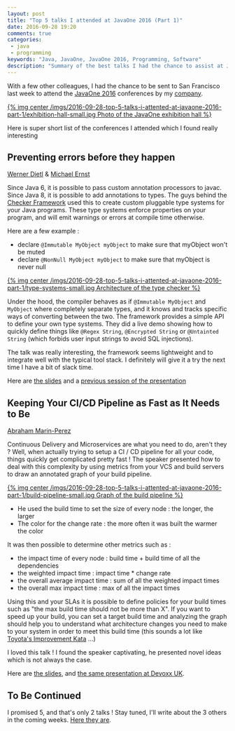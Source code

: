```yaml
---
layout: post
title: "Top 5 talks I attended at JavaOne 2016 (Part 1)"
date: 2016-09-28 19:20
comments: true
categories:
 - java
 - programming
keywords: "Java, JavaOne, JavaOne 2016, Programming, Software"
description: "Summary of the best talks I had the chance to assist at JavaOne 2016"
---
```

With a few other colleagues, I had the chance to be sent to San Francisco last week to attend the [JavaOne 2016](https://www.oracle.com/javaone/index.html) conferences by my [company](http://www.murex.com).

[{% img center /imgs/2016-09-28-top-5-talks-i-attented-at-javaone-2016-part-1/exhibition-hall-small.jpg Photo of the JavaOne exhibition hall %}](/imgs/2016-09-28-top-5-talks-i-attented-at-javaone-2016-part-1/exhibition-hall.jpg)

Here is super short list of the conferences I attended which I found really interesting

## Preventing errors before they happen

[Werner Dietl](https://ece.uwaterloo.ca/~wdietl/) & [Michael Ernst](https://homes.cs.washington.edu/~mernst/)

Since Java 6, it is possible to pass custom annotation processors to javac. Since Java 8, it is possible to add annotations to types. The guys behind the [Checker Framework](http://checkerframework.org) used this to create custom pluggable type systems for your Java programs. These type systems enforce properties on your program, and will emit warnings or errors at compile time otherwise.

Here are a few example :

* declare ```@Immutable MyObject myObject``` to make sure that myObject won't be muted
* declare ```@NonNull MyObject myObject``` to make sure that myObject is never null

[{% img center /imgs/2016-09-28-top-5-talks-i-attented-at-javaone-2016-part-1/type-systems-small.jpg Architecture of the type checker %}](/imgs/2016-09-28-top-5-talks-i-attented-at-javaone-2016-part-1/type-systems.jpg)

Under the hood, the compiler behaves as if ```@Immutable MyObject``` and ```MyObject``` where completely separate types, and it knows and tracks specific ways of converting between the two. The framework provides a simple API to define your own type systems. They did a live demo showing how to quickly define things like ```@Regex String```, ```@Encrypted String``` or ```@Untainted String``` (which forbids user input strings to avoid SQL injections).

The talk was really interesting, the framework seems lightweight and to integrate well with the typical tool stack. I definitely will give it a try the next time I have a bit of slack time.

Here are [the slides](http://types.cs.washington.edu/checker-framework/2016-javaone/2016-09-19%20CF%20@%20JavaOne.pdf) and a [previous session of the presentation](https://www.youtube.com/watch?v=kb6nz85jbuQ)

## Keeping Your CI/CD Pipeline as Fast as It Needs to Be

[Abraham Marin-Perez](https://twitter.com/abrahammarin?lang=fr)

Continuous Delivery and Microservices are what you need to do, aren't they ? Well, when actually trying to setup a CI / CD pipeline for all your code, things quickly get complicated pretty fast ! The speaker presented how to deal with this complexity by using metrics from your VCS and build servers to draw an annotated graph of your build pipeline.

[{% img center /imgs/2016-09-28-top-5-talks-i-attented-at-javaone-2016-part-1/build-pipeline-small.jpg Graph of the build pipeline %}](/imgs/2016-09-28-top-5-talks-i-attented-at-javaone-2016-part-1/build-pipeline.jpg)

* He used the build time to set the size of every node : the longer, the larger
* The color for the change rate : the more often it was built the warmer the color

It was then possible to determine other metrics such as :

* the impact time of every node : build time + build time of all the dependencies
* the weighted impact time : impact time * change rate
* the overall average impact time : sum of all the weighted impact times
* the overall max impact time : max of all the impact times

Using this and your SLAs it is possible to define policies for your build times such as "the max build time should not be more than X". If you want to speed up your build, you can set a target build time and analyzing the graph should help you to understand what architecture changes you need to make to your system in order to meet this build time (this sounds a lot like [Toyota's Improvement Kata](http://www-personal.umich.edu/~mrother/The_Improvement_Kata.html) ...)

I loved this talk ! I found the speaker captivating, he presented novel ideas which is not always the case.

Here are [the slides](http://www.slideshare.net/AbrahamMarinPerez/keeping-your-cicd-pipeline-as-fast-as-it-needs-to-be), and [the same presentation at Devoxx UK](https://www.youtube.com/watch?v=8JxoKJng_eQ).

## To Be Continued

I promised 5, and that's only 2 talks ! Stay tuned, I'll write about the 3 others in the coming weeks. [Here they are](/top-5-talks-i-attended-at-javaone-2016-part-2/).
